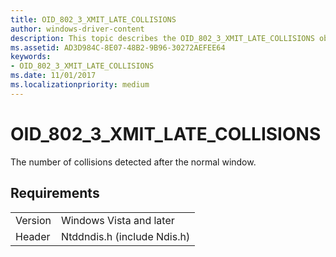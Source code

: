 ```yaml
---
title: OID_802_3_XMIT_LATE_COLLISIONS
author: windows-driver-content
description: This topic describes the OID_802_3_XMIT_LATE_COLLISIONS object identifier (OID).
ms.assetid: AD3D984C-8E07-48B2-9B96-30272AEFEE64
keywords:
- OID_802_3_XMIT_LATE_COLLISIONS
ms.date: 11/01/2017
ms.localizationpriority: medium
---
```


# OID_802_3_XMIT_LATE_COLLISIONS

The number of collisions detected after the normal window.

## Requirements

| | |
| --- | --- |
| Version | Windows Vista and later |
| Header | Ntddndis.h (include Ndis.h) |


